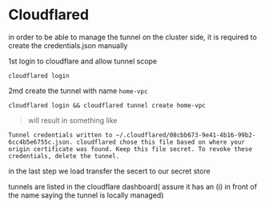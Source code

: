 # Cloudflared

in order to be able to manage the tunnel on the cluster side, it is required to create the credentials.json manually

1st login to cloudflare and allow tunnel scope

```terminal
cloudflared login
```

2md create the tunnel with name `home-vpc`

```terminal
cloudflared login && cloudflared tunnel create home-vpc
```

> will result in something like

```console
Tunnel credentials written to ~/.cloudflared/08cbb673-9e41-4b16-99b2-6cc4b5e6755c.json. cloudflared chose this file based on where your origin certificate was found. Keep this file secret. To revoke these credentials, delete the tunnel.
```

in the last step we load transfer the secert to our secret store

tunnels are listed in the cloudflare dashboard( assure it has an (i) in front of the name saying the tunnel is locally managed)
